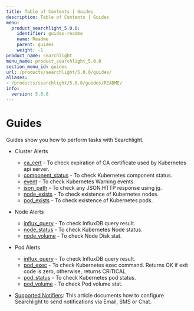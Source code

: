 ```yaml
---
title: Table of Contents | Guides
description: Table of Contents | Guides
menu:
  product_searchlight_5.0.0:
    identifier: guides-readme
    name: Readme
    parent: guides
    weight: -1
product_name: searchlight
menu_name: product_searchlight_5.0.0
section_menu_id: guides
url: /products/searchlight/5.0.0/guides/
aliases:
- /products/searchlight/5.0.0/guides/README/
info:
  version: 5.0.0
---
```


# Guides

Guides show you how to perform tasks with Searchlight.

- Cluster Alerts
  - [ca_cert](/products/searchlight/5.0.0/guides/cluster-alerts/ca_cert) - To check expiration of CA certificate used by Kubernetes api server.
  - [component_status](/products/searchlight/5.0.0/guides/cluster-alerts/component_status) - To check Kubernetes component status.
  - [event](/products/searchlight/5.0.0/guides/cluster-alerts/event) - To check Kubernetes Warning events.
  - [json_path](/products/searchlight/5.0.0/guides/cluster-alerts/json_path) - To check any JSON HTTP response using [jq](https://stedolan.github.io/jq/).
  - [node_exists](/products/searchlight/5.0.0/guides/cluster-alerts/node_exists) - To check existence of Kubernetes nodes.
  - [pod_exists](/products/searchlight/5.0.0/guides/cluster-alerts/pod_exists) - To check existence of Kubernetes pods.

- Node Alerts
  - [influx_query](/products/searchlight/5.0.0/guides/node-alerts/influx_query) - To check InfluxDB query result.
  - [node_status](/products/searchlight/5.0.0/guides/node-alerts/node_status) - To check Kubernetes Node status.
  - [node_volume](/products/searchlight/5.0.0/guides/node-alerts/node_volume) - To check Node Disk stat.

- Pod Alerts
  - [influx_query](/products/searchlight/5.0.0/guides/pod-alerts/influx_query) - To check InfluxDB query result.
  - [pod_exec](/products/searchlight/5.0.0/guides/pod-alerts/pod_exec) - To check Kubernetes exec command. Returns OK if exit code is zero, otherwise, returns CRITICAL
  - [pod_status](/products/searchlight/5.0.0/guides/pod-alerts/pod_status) - To check Kubernetes pod status.
  - [pod_volume](/products/searchlight/5.0.0/guides/pod-alerts/pod_volume) - To check Pod volume stat.

- [Supported Notifiers](/products/searchlight/5.0.0/guides/notifiers): This article documents how to configure Searchlight to send notifications via Email, SMS or Chat.
